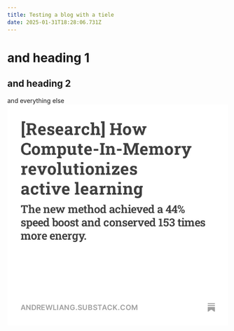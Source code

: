 ```yaml
---
title: Testing a blog with a tiele
date: 2025-01-31T18:28:06.731Z
---
```


# and heading 1
## and heading 2
and everything else![Black and White - square.jpg](https://github.com/zleung9/tinymind-blog/blob/main/assets/images/2025-01-31/1738348063291.jpg?raw=true)